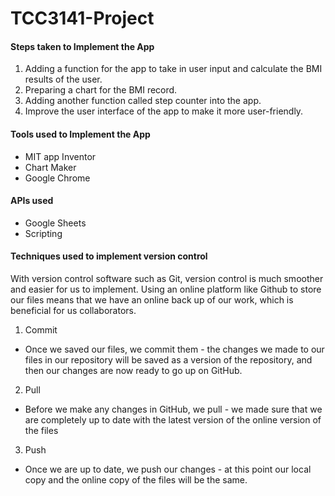 # TCC3141-Project

#### Steps taken to Implement the App
1) Adding a function for the app to take in user input and calculate the BMI results of the user.
2) Preparing a chart for the BMI record.
3) Adding another function called step counter into the app.
4) Improve the user interface of the app to make it more user-friendly.

#### Tools used to Implement the App
* MIT app Inventor 
* Chart Maker
* Google Chrome

#### APIs used
* Google Sheets
* Scripting

#### Techniques used to implement version control
With version control software such as Git, version control is much smoother and easier for us to implement. Using an online platform like Github to store our files means that we have an online back up of our work, which is beneficial for us collaborators.

1) Commit
- Once we saved our files, we commit them - the changes we made to our files in our repository will be saved as a version of the repository, and then our changes are now ready to go up on GitHub.
2) Pull
- Before we make any changes in GitHub, we pull - we made sure that we are completely up to date with the latest version of the online version of the files 
3) Push
- Once we are up to date, we push our changes - at this point our local copy and the online copy of the files will be the same.
